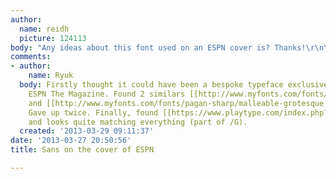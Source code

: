 ```yaml
---
author:
  name: reidh
  picture: 124113
body: "Any ideas about this font used on an ESPN cover is? Thanks!\r\n\r\nhttp://espnmediazone.com/us/files/2012/06/E-062512-COVERXPROMO1.jpeg"
comments:
- author:
    name: Ryuk
  body: Firstly thought it could have been a bespoke typeface exclusively done for
    ESPN The Magazine. Found 2 similars [[http://www.myfonts.com/fonts/suitcase/atrament|Atrament]]
    and [[http://www.myfonts.com/fonts/pagan-sharp/malleable-grotesque|Malleable Grotesque]].
    Gave up twice. Finally, found [[https://www.playtype.com/index.php?q=node/331|Aveny]]
    and looks quite matching everything (part of /G).
  created: '2013-03-29 09:11:37'
date: '2013-03-27 20:50:56'
title: Sans on the cover of ESPN

---
```

